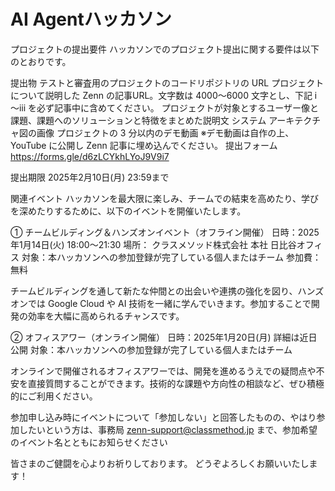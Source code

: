# AI Agentハッカソン
プロジェクトの提出要件
ハッカソンでのプロジェクト提出に関する要件は以下のとおりです。

提出物
テストと審査用のプロジェクトのコードリポジトリの URL
プロジェクトについて説明した Zenn の記事URL。文字数は 4000～6000 文字とし、下記 ⅰ～ⅲ を必ず記事中に含めてください。
プロジェクトが対象とするユーザー像と課題、課題へのソリューションと特徴をまとめた説明文
システム アーキテクチャ図の画像
プロジェクトの 3 分以内のデモ動画
※デモ動画は自作の上、YouTube に公開し Zenn 記事に埋め込んでください。
提出フォーム
https://forms.gle/d6zLCYkhLYoJ9V9i7

提出期限
2025年2月10日(月) 23:59まで

関連イベント
ハッカソンを最大限に楽しみ、チームでの結束を高めたり、学びを深めたりするために、以下のイベントを開催いたします。

① チームビルディング＆ハンズオンイベント（オフライン開催）
日時：2025年1月14日(火) 18:00～21:30
場所： クラスメソッド株式会社 本社 日比谷オフィス
対象：本ハッカソンへの参加登録が完了している個人またはチーム
参加費：無料

チームビルディングを通して新たな仲間との出会いや連携の強化を図り、ハンズオンでは Google Cloud や AI 技術を一緒に学んでいきます。参加することで開発の効率を大幅に高められるチャンスです。

② オフィスアワー（オンライン開催）
日時：2025年1月20日(月) 詳細は近日公開
対象：本ハッカソンへの参加登録が完了している個人またはチーム

オンラインで開催されるオフィスアワーでは、開発を進めるうえでの疑問点や不安を直接質問することができます。技術的な課題や方向性の相談など、ぜひ積極的にご利用ください。

参加申し込み時にイベントについて「参加しない」と回答したものの、やはり参加したいという方は、事務局 zenn-support@classmethod.jp まで、参加希望のイベント名とともにお知らせください

皆さまのご健闘を心よりお祈りしております。
どうぞよろしくお願いいたします！